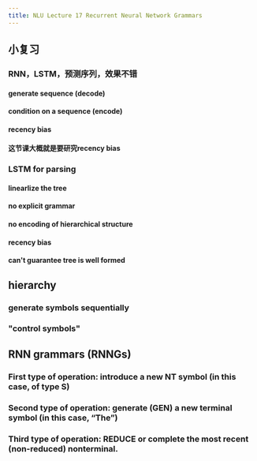 ```yaml
---
title: NLU Lecture 17 Recurrent Neural Network Grammars
---
```


## 小复习
### RNN，LSTM，预测序列，效果不错
#### generate sequence (decode)
#### condition on a sequence (encode)
#### recency bias
#### 这节课大概就是要研究recency bias
### LSTM for parsing
#### linearlize the tree
#### no explicit grammar
#### no encoding of hierarchical structure
#### recency bias
#### can't guarantee tree is well formed
## hierarchy
### generate symbols sequentially
### "control symbols"
## RNN grammars (RNNGs)
### First type of operation: introduce a new NT symbol (in this case, of type S)
### Second type of operation: generate (GEN) a new terminal symbol (in this case, “The”)
### Third type of operation: REDUCE or complete the most recent (non-reduced) nonterminal.
